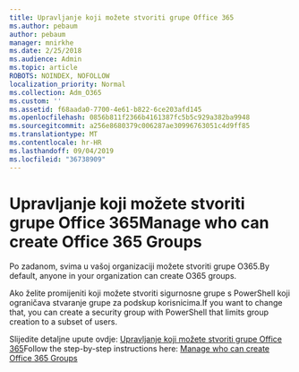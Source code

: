 ```yaml
---
title: Upravljanje koji možete stvoriti grupe Office 365
ms.author: pebaum
author: pebaum
manager: mnirkhe
ms.date: 2/25/2018
ms.audience: Admin
ms.topic: article
ROBOTS: NOINDEX, NOFOLLOW
localization_priority: Normal
ms.collection: Adm_O365
ms.custom: ''
ms.assetid: f68aada0-7700-4e61-b822-6ce203afd145
ms.openlocfilehash: 0856b811f2366b4161387fc5b5c929a382ba9948
ms.sourcegitcommit: a256e8680379c006287ae30996763051c4d9ff85
ms.translationtype: MT
ms.contentlocale: hr-HR
ms.lasthandoff: 09/04/2019
ms.locfileid: "36738909"
---
```

# <a name="manage-who-can-create-office-365-groups"></a><span data-ttu-id="544d7-102">Upravljanje koji možete stvoriti grupe Office 365</span><span class="sxs-lookup"><span data-stu-id="544d7-102">Manage who can create Office 365 Groups</span></span>

<span data-ttu-id="544d7-103">Po zadanom, svima u vašoj organizaciji možete stvoriti grupe O365.</span><span class="sxs-lookup"><span data-stu-id="544d7-103">By default, anyone in your organization can create O365 groups.</span></span>
  
<span data-ttu-id="544d7-104">Ako želite promijeniti koji možete stvoriti sigurnosne grupe s PowerShell koji ograničava stvaranje grupe za podskup korisnicima.</span><span class="sxs-lookup"><span data-stu-id="544d7-104">If you want to change that, you can create a security group with PowerShell that limits group creation to a subset of users.</span></span>
  
<span data-ttu-id="544d7-105">Slijedite detaljne upute ovdje: [Upravljanje koji možete stvoriti grupe Office 365](https://docs.microsoft.com/office365/admin/create-groups/manage-creation-of-groups)</span><span class="sxs-lookup"><span data-stu-id="544d7-105">Follow the step-by-step instructions here: [Manage who can create Office 365 Groups](https://docs.microsoft.com/office365/admin/create-groups/manage-creation-of-groups)</span></span>
  

